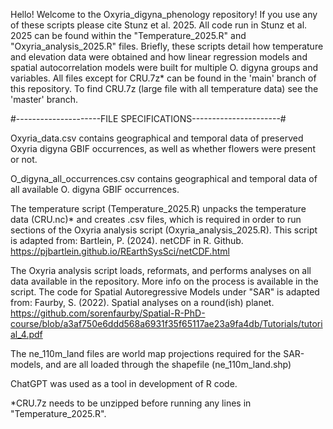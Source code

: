Hello!
Welcome to the Oxyria_digyna_phenology repository! If you use any of these scripts please cite Stunz et al. 2025. 
All code run in Stunz et al. 2025 can be found within the "Temperature_2025.R" and "Oxyria_analysis_2025.R" files. 
Briefly, these scripts detail how temperature and elevation data were obtained and how linear regression models and spatial autocorrelation models were built for multiple O. digyna groups and variables. All files except for CRU.7z* can be found in the 'main' branch of this repository. To find CRU.7z (large file with all temperature data) see the 'master' branch.

#---------------------FILE SPECIFICATIONS----------------------#

Oxyria_data.csv contains geographical and temporal data of
preserved Oxyria digyna GBIF occurrences, as well as whether
flowers were present or not.

O_digyna_all_occurrences.csv contains geographical and temporal
data of all available O. digyna GBIF occurrences.

The temperature script (Temperature_2025.R) unpacks the
temperature data (CRU.nc)* and creates .csv files, which is
required in order to run sections of the Oxyria analysis script
(Oxyria_analysis_2025.R). This script is adapted from:
Bartlein, P. (2024). netCDF in R. Github.
https://pjbartlein.github.io/REarthSysSci/netCDF.html

The Oxyria analysis script loads, reformats, and performs
analyses on all data available in the repository. More info on
the process is available in the script. The code for Spatial 
Autoregressive Models under "SAR" is adapted from:
Faurby, S. (2022). Spatial analyses on a round(ish) planet.
https://github.com/sorenfaurby/Spatial-R-PhD-course/blob/a3af750e6ddd568a6931f35f65117ae23a9fa4db/Tutorials/tutorial_4.pdf

The ne_110m_land files are world map projections required for
the SAR-models, and are all loaded through the shapefile
(ne_110m_land.shp)

ChatGPT was used as a tool in development of R code.

*CRU.7z needs to be unzipped before running any lines in
"Temperature_2025.R".
